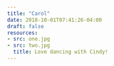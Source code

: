 ```yaml
---
title: "Carol"
date: 2018-10-01T07:41:26-04:00
draft: false
resources:
- src: one.jpg
- src: two.jpg
  title: Love dancing with Cindy!
---
```


